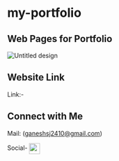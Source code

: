 # my-portfolio

## Web Pages for Portfolio
![Untitled design](https://github.com/ganeshjadhav2402/my-portfolio/assets/108882321/b8531b76-684c-4dc3-aafd-c61daced5d37)

## Website Link

Link:-  

## Connect with Me
Mail: (ganeshsj2410@gmail.com)

Social- <a href="https://linkedin.com/in/ganesh-jadhav-951213225" target="blank"><img align="center" src="https://raw.githubusercontent.com/rahuldkjain/github-profile-readme-generator/master/src/images/icons/Social/linked-in-alt.svg" alt="ganesh-jadhav-951213225" height="25" width="25" /></a>
